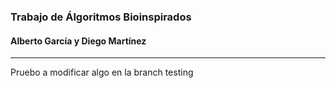 ### Trabajo de Álgoritmos Bioinspirados
#### Alberto García y Diego Martínez
---
Pruebo a modificar algo en la branch testing
